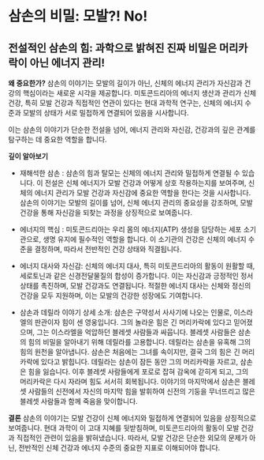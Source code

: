 ﻿
# 삼손의 비밀: 모발?! No!

## 전설적인 삼손의 힘: 과학으로 밝혀진 진짜 비밀은 머리카락이 아닌 에너지 관리!

**왜 중요한가?** 
삼손의 이야기는 모발의 길이가 아닌, 신체의 에너지 관리가 자신감과 건강의 핵심이라는 새로운 시각을 제공합니다. 미토콘드리아의 에너지 생산과 관리가 신체 건강, 특히 모발 건강과 직접적인 연관이 있다는 현대 과학적 연구는, 신체의 에너지 수준과 모발의 상태가 서로 밀접하게 연결되어 있음을 시사합니다. 

이는 삼손의 이야기가 단순한 전설을 넘어, 에너지 관리와 자신감, 건강과의 깊은 관계를 탐구하는 데 중요한 역할을 합니다. 

**깊이 알아보기** 

- 재해석한 삼손 : 삼손의 힘과 탈모는 신체의 에너지 관리와 밀접하게 연결될 수 있습니다. 이 전설은 신체 에너지가 모발 건강과 어떻게 상호 작용하는지를 보여주며, 신체의 에너지 관리가 모발 건강과 자신감에 중요한 역할을 한다는 것을 시사합니다. 삼손의 이야기는 모발의 길이를 넘어, 신체 에너지 관리의 중요성을 강조하며, 모발 건강을 통해 자신감을 되찾는 과정을 상징적으로 보여줍니다. 

- 에너지의 핵심 : 미토콘드리아는 우리 몸의 에너지(ATP) 생성을 담당하는 세포 소기관으로, 생명 유지에 필수적인 역할을 합니다. 이 소기관의 건강은 신체의 에너지 수준을 결정하며, 따라서 전반적인 건강 상태와 직결됩니다. 

- 에너지 대사와 자신감: 신체의 에너지 대사, 특히 미토콘드리아의 활동이 원활할 때, 세로토닌과 같은 신경전달물질의 합성이 증가합니다. 이는 자신감과 긍정적인 정서 상태를 촉진하며, 모발 건강과도 연결됩니다. 적절한 에너지 대사는 신체와 정신의 건강을 모두 지원하며, 이는 모발의 건강한 성장에도 기여합니다. 

- 삼손과 데릴라 이야기 상세 소개: 
삼손은 구약성서 사사기에 나오는 인물로, 이스라엘의 판관이자 힘이 센 영웅입니다. 그의 놀라운 힘은 긴 머리카락에 있다고 믿어졌으며, 그는 이스라엘을 억압하던 블레셋 사람들과 싸웁니다. 
블레셋 사람들은 삼손의 힘의 비밀을 알아내기 위해 데릴라를 고용합니다. 데릴라는 삼손을 유혹해 그의 힘의 원천을 알아냅니다. 삼손은 처음에는 그녀를 속이지만, 결국 그의 힘은 긴 머리카락에 있다고 밝힙니다. 
데릴라는 삼손이 잠든 동안 그의 머리카락을 자르고, 삼손은 힘을 잃습니다. 이후 블레셋 사람들에게 포로로 잡혀 감옥에 갇히게 되고, 그의 머리카락은 다시 자라며 힘도 서서히 회복됩니다. 
이야기의 마지막에서 삼손은 블레셋 사람들의 신전에서 자신의 마지막 힘을 발휘하여 신전의 기둥을 무너뜨리고 많은 블레셋 사람들과 함께 죽음을 맞이합니다. 

**결론** 
삼손의 이야기는 모발 건강이 신체 에너지와 밀접하게 연결되어 있음을 상징적으로 보여줍니다. 현대 과학이 이 고대 지혜를 뒷받침하며, 미토콘드리아의 활동이 모발 건강과 직접적인 관련이 있음을 밝혀냈습니다. 따라서, 모발 건강은 단순한 외모의 문제가 아닌, 전반적인 신체 건강과 에너지 수준의 중요한 지표로 이해되어야 합니다.
<!--stackedit_data:
eyJoaXN0b3J5IjpbLTEwMjIzNTkzMzcsLTEzODQyMjMzOThdfQ
==
-->